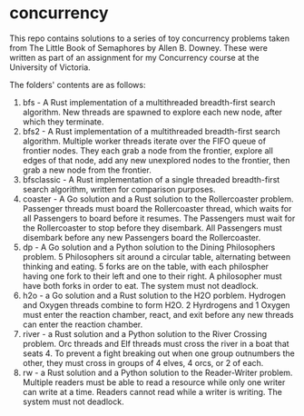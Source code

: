 # concurrency

This repo contains solutions to a series of toy concurrency problems taken from The Little Book of Semaphores by Allen B. Downey.  These were written as part of an assignment for my Concurrency course at the University of Victoria.

The folders' contents are as follows:
1) bfs - A Rust implementation of a multithreaded breadth-first search algorithm. New threads are spawned to explore each new node, after which they terminate.
2) bfs2 - A Rust implementation of a multithreaded breadth-first search algorithm. Multiple worker threads iterate over the FIFO queue of frontier nodes.  They each grab a node from the frontier, explore all edges of that node, add any new unexplored nodes to the frontier, then grab a new node from the frontier.
3) bfsclassic - A Rust implementation of a single threaded breadth-first search algorithm, written for comparison purposes.
4) coaster - A Go solution and a Rust solution to the Rollercoaster problem. Passenger threads must board the Rollercoaster thread, which waits for all Passengers to board before it resumes. The Passengers must wait for the Rollercoaster to stop before they disembark.  All Passengers must disembark before any new Passengers board the Rollercoaster.
5) dp - A Go solution and a Python solution to the Dining Philosophers problem. 5 Philosophers sit around a circular table, alternating between thinking and eating. 5 forks are on the table, with each philospher having one fork to their left and one to their right.  A philosopher must have both forks in order to eat. The system must not deadlock.
5) h2o - a Go solution and a Rust solution to the H2O porblem. Hydrogen and Oxygen threads combine to form H2O. 2 Hyrdrogens and 1 Oxygen must enter the reaction chamber, react, and exit before any new threads can enter the reaction chamber.
6) river - a Rust solution and a Python solution to the River Crossing problem. Orc threads and Elf threads must cross the river in a boat that seats 4. To prevent a fight breaking out when one group outnumbers the other, they must cross in groups of 4 elves, 4 orcs, or 2 of each.
7) rw - a Rust solution and a Python solution to the Reader-Writer problem. Multiple readers must be able to read a resource while only one writer can write at a time.  Readers cannot read while a writer is writing.  The system must not deadlock.
